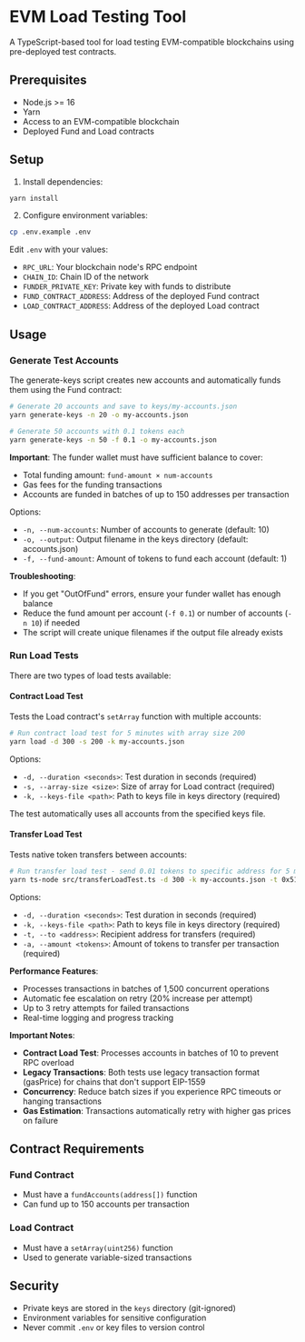 # EVM Load Testing Tool

A TypeScript-based tool for load testing EVM-compatible blockchains using pre-deployed test contracts.

## Prerequisites

- Node.js >= 16
- Yarn
- Access to an EVM-compatible blockchain
- Deployed Fund and Load contracts

## Setup

1. Install dependencies:

```bash
yarn install
```

2. Configure environment variables:

```bash
cp .env.example .env
```

Edit `.env` with your values:

- `RPC_URL`: Your blockchain node's RPC endpoint
- `CHAIN_ID`: Chain ID of the network
- `FUNDER_PRIVATE_KEY`: Private key with funds to distribute
- `FUND_CONTRACT_ADDRESS`: Address of the deployed Fund contract
- `LOAD_CONTRACT_ADDRESS`: Address of the deployed Load contract

## Usage

### Generate Test Accounts

The generate-keys script creates new accounts and automatically funds them using the Fund contract:

```bash
# Generate 20 accounts and save to keys/my-accounts.json
yarn generate-keys -n 20 -o my-accounts.json

# Generate 50 accounts with 0.1 tokens each
yarn generate-keys -n 50 -f 0.1 -o my-accounts.json
```

**Important**: The funder wallet must have sufficient balance to cover:

- Total funding amount: `fund-amount × num-accounts`
- Gas fees for the funding transactions
- Accounts are funded in batches of up to 150 addresses per transaction

Options:

- `-n, --num-accounts`: Number of accounts to generate (default: 10)
- `-o, --output`: Output filename in the keys directory (default: accounts.json)
- `-f, --fund-amount`: Amount of tokens to fund each account (default: 1)

**Troubleshooting**:

- If you get "OutOfFund" errors, ensure your funder wallet has enough balance
- Reduce the fund amount per account (`-f 0.1`) or number of accounts (`-n 10`) if needed
- The script will create unique filenames if the output file already exists

### Run Load Tests

There are two types of load tests available:

#### Contract Load Test

Tests the Load contract's `setArray` function with multiple accounts:

```bash
# Run contract load test for 5 minutes with array size 200
yarn load -d 300 -s 200 -k my-accounts.json
```

Options:

- `-d, --duration <seconds>`: Test duration in seconds (required)
- `-s, --array-size <size>`: Size of array for Load contract (required)
- `-k, --keys-file <path>`: Path to keys file in keys directory (required)

The test automatically uses all accounts from the specified keys file.

#### Transfer Load Test

Tests native token transfers between accounts:

```bash
# Run transfer load test - send 0.01 tokens to specific address for 5 minutes
yarn ts-node src/transferLoadTest.ts -d 300 -k my-accounts.json -t 0x518EbE66287140e9378b9F8D00797291A8dfc2bc -a 0.01
```

Options:

- `-d, --duration <seconds>`: Test duration in seconds (required)
- `-k, --keys-file <path>`: Path to keys file in keys directory (required)
- `-t, --to <address>`: Recipient address for transfers (required)
- `-a, --amount <tokens>`: Amount of tokens to transfer per transaction (required)

**Performance Features**:

- Processes transactions in batches of 1,500 concurrent operations
- Automatic fee escalation on retry (20% increase per attempt)
- Up to 3 retry attempts for failed transactions
- Real-time logging and progress tracking

**Important Notes**:

- **Contract Load Test**: Processes accounts in batches of 10 to prevent RPC overload
- **Legacy Transactions**: Both tests use legacy transaction format (gasPrice) for chains that don't support EIP-1559
- **Concurrency**: Reduce batch sizes if you experience RPC timeouts or hanging transactions
- **Gas Estimation**: Transactions automatically retry with higher gas prices on failure

## Contract Requirements

### Fund Contract

- Must have a `fundAccounts(address[])` function
- Can fund up to 150 accounts per transaction

### Load Contract

- Must have a `setArray(uint256)` function
- Used to generate variable-sized transactions

## Security

- Private keys are stored in the `keys` directory (git-ignored)
- Environment variables for sensitive configuration
- Never commit `.env` or key files to version control
